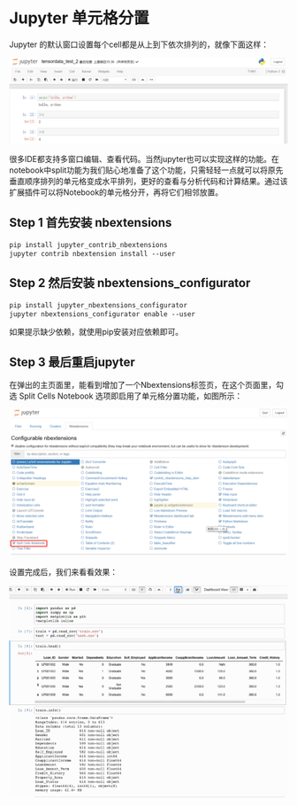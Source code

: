 # Jupyter 单元格分置

Jupyter 的默认窗口设置每个cell都是从上到下依次排列的，就像下面这样：

![](https://github.com/Hourout/Jupyter-Extra-Features/blob/master/image/Split_Cells_Notebook1.png)

很多IDE都支持多窗口编辑、查看代码。当然jupyter也可以实现这样的功能。在notebook中split功能为我们贴心地准备了这个功能，只需轻轻一点就可以将原先垂直顺序排列的单元格变成水平排列，更好的查看与分析代码和计算结果。通过该扩展插件可以将Notebook的单元格分开，再将它们相邻放置。

## Step 1 首先安装 nbextensions

```
pip install jupyter_contrib_nbextensions
jupyter contrib nbextension install --user
```

## Step 2 然后安装 nbextensions_configurator
```
pip install jupyter_nbextensions_configurator
jupyter nbextensions_configurator enable --user
```

如果提示缺少依赖，就使用pip安装对应依赖即可。

## Step 3 最后重启jupyter

在弹出的主页面里，能看到增加了一个Nbextensions标签页，在这个页面里，勾选 Split Cells Notebook 选项即启用了单元格分置功能，如图所示：

![](https://github.com/Hourout/Jupyter-Extra-Features/blob/master/image/Split_Cells_Notebook2.png)

设置完成后，我们来看看效果：

![](https://github.com/Hourout/Jupyter-Extra-Features/blob/master/image/Split_Cells_Notebook3.gif)
